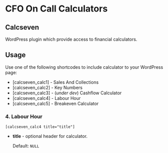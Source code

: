 # CFO On Call Calculators

## Calcseven

WordPress plugin which provide access to financial calculators.

## Usage

Use one of the following shortcodes to include calculator to your WordPress page:

* \[calcseven_calc1\] - Sales And Collections
* \[calcseven_calc2\] - Key Numbers
* \[calcseven_calc3\] - (*under dev*) Cashflow Calculator
* \[calcseven_calc4\] - Labour Hour
* \[calcseven_calc5\] - Breakeven Calculator

### 4. Labour Hour

    [calcseven_calc4 title="title"]

* **title** - optional header for calculator.

	Default: `NULL`
